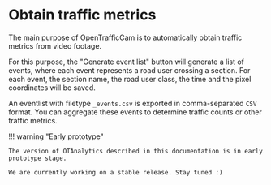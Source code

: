 # Obtain traffic metrics

The main purpose of OpenTrafficCam is to automatically obtain traffic metrics from
video footage.

For this purpose, the "Generate event list" button will generate a list of events,
where each event represents a road user crossing a section.
For each event, the section name, the road user class, the time and the pixel
coordinates will be saved.

An eventlist with filetype `_events.csv`  is exported in comma-separated `CSV` format.
You can aggregate these events to determine traffic counts or other traffic metrics.

!!! warning "Early prototype"

    The version of OTAnalytics described in this documentation is in early
    prototype stage.

    We are currently working on a stable release. Stay tuned :)
